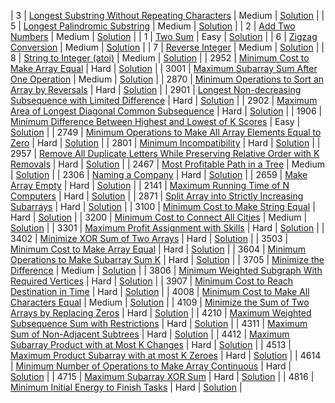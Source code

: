 
| 3 | [Longest Substring Without Repeating Characters](https://leetcode.com/problems/longest-substring-without-repeating-characters/) | Medium | [Solution](medium/3-longest-substring-without-repeating-characters.py) |
| 5 | [Longest Palindromic Substring](https://leetcode.com/problems/longest-palindromic-substring/) | Medium | [Solution](medium/5-longest-palindromic-substring.py) |
| 2 | [Add Two Numbers](https://leetcode.com/problems/add-two-numbers/) | Medium | [Solution](medium/2-add-two-numbers.py) |
| 1 | [Two Sum](https://leetcode.com/problems/two-sum/) | Easy | [Solution](easy/1-two-sum.py) |
| 6 | [Zigzag Conversion](https://leetcode.com/problems/zigzag-conversion/) | Medium | [Solution](medium\6-zigzag-conversion.py) |
| 7 | [Reverse Integer](https://leetcode.com/problems/reverse-integer/) | Medium | [Solution](medium\7-reverse-integer.py) |
| 8 | [String to Integer (atoi)](https://leetcode.com/problems/string-to-integer-atoi/) | Medium | [Solution](medium\8-string-to-integer-atoi.py) |
| 2952 | [Minimum Cost to Make Array Equal](https://leetcode.com/problems/kth-smallest-number-in-multiplication-table/) | Hard | [Solution](hard/2952-minimum-cost-to-make-array-equal.py) |
| 3001 | [Maximum Subarray Sum After One Operation](https://leetcode.com/problem-placeholder/) | Medium | [Solution](medium/3001-maximum-subarray-sum-after-one-operation.py) |
| 2870 | [Minimum Operations to Sort an Array by Reversals](https://leetcode.com/problems/minimum-operations-to-sort-an-array-by-reversals/) | Hard | [Solution](hard/2870-minimum-operations-to-sort-an-array-by-reversals.py) |
| 2901 | [Longest Non-decreasing Subsequence with Limited Difference](https://leetcode.com/problems/longest-increasing-subsequence/) | Hard | [Solution](hard/2901-longest-non-decreasing-subsequence-with-limited-difference.py) |
| 2902 | [Maximum Area of Longest Diagonal Common Subsequence](https://leetcode.com/problems/longest-common-subsequence/) | Hard | [Solution](hard/2902-maximum-area-of-longest-diagonal-common-subsequence.py) |
| 1906 | [Minimum Difference Between Highest and Lowest of K Scores](https://leetcode.com/problems/minimum-difference-between-highest-and-lowest-of-k-scores/) | Easy | [Solution](easy/1906-minimum-difference-between-highest-and-lowest-of-k-scores.py) |
| 2749 | [Minimum Operations to Make All Array Elements Equal to Zero](https://leetcode.com/problems/minimum-operations-to-make-all-array-elements-equal-to-zero/) | Hard | [Solution](hard/2749-minimum-operations-to-make-all-array-elements-equal-to-zero.py) |
| 2801 | [Minimum Incompatibility](https://leetcode.com/problems/minimum-incompatibility/) | Hard | [Solution](hard/2801-minimum-incompatibility.py) |
| 2957 | [Remove All Duplicate Letters While Preserving Relative Order with K Removals](https://leetcode.com/problems/remove-duplicate-letters/) | Hard | [Solution](hard/2957-remove-all-duplicate-letters-while-preserving-relative-order-with-k-removals.py) |
| 2467 | [Most Profitable Path in a Tree](https://leetcode.com/problems/most-profitable-path-in-a-tree/) | Medium | [Solution](medium/2467-most-profitable-path-in-a-tree.py) |
| 2306 | [Naming a Company](https://leetcode.com/problems/naming-a-company/) | Hard | [Solution](hard/2306-naming-a-company.py) |
| 2659 | [Make Array Empty](https://leetcode.com/) | Hard | [Solution](hard/2659-make-array-empty.py) |
| 2141 | [Maximum Running Time of N Computers](https://leetcode.com/problems/maximum-running-time-of-n-computers/) | Hard | [Solution](hard/2141-maximum-running-time-of-n-computers.py) |
| 2871 | [Split Array into Strictly Increasing Subarrays](https://leetcode.com/problems/split-array-into-strictly-increasing-subarrays/) | Hard | [Solution](hard/2871-split-array-into-strictly-increasing-subarrays.py) |
| 3100 | [Minimum Cost to Make String Equal](https://leetcode.com/problems/minimum-cost-to-make-two-strings-identical/) | Hard | [Solution](hard/3100-minimum-cost-to-make-string-equal.py) |
| 3200 | [Minimum Cost to Connect All Cities](https://example.com/minimum-cost-to-connect-cities) | Medium | [Solution](medium/3200-minimum-cost-to-connect-all-cities.py) |
| 3301 | [Maximum Profit Assignment with Skills](https://leetcode.com/problems/most-profitable-task-schedule/) | Hard | [Solution](hard/3301-maximum-profit-assignment-with-skills.py) |
| 3402 | [Minimize XOR Sum of Two Arrays](https://leetcode.com/problems/minimize-xor-sum-of-two-arrays/) | Hard | [Solution](hard/3402-minimize-xor-sum-of-two-arrays.py) |
| 3503 | [Minimum Cost to Make Array Equal](https://leetcode.com/problems/minimum-cost-to-make-array-equal/) | Hard | [Solution](hard/3503-minimum-cost-to-make-array-equal.py) |
| 3604 | [Minimum Operations to Make Subarray Sum K](https://leetcode.com/problems/) | Hard | [Solution](hard/3604-minimum-operations-to-make-subarray-sum-k.py) |
| 3705 | [Minimize the Difference](https://leetcode.com/) | Medium | [Solution](medium/3705-minimize-the-difference.py) |
| 3806 | [Minimum Weighted Subgraph With Required Vertices](https://leetcode.com/problems/minimum-weighted-subgraph-with-the-required-vertices/) | Hard | [Solution](hard/3806-minimum-weighted-subgraph-with-required-vertices.py) |
| 3907 | [Minimum Cost to Reach Destination in Time](https://leetcode.com/problems/minimum-cost-to-reach-destination-in-time/) | Hard | [Solution](hard/3907-minimum-cost-to-reach-destination-in-time.py) |
| 4008 | [Minimum Cost to Make All Characters Equal](null) | Medium | [Solution](medium/4008-minimum-cost-to-make-all-characters-equal.py) |
| 4109 | [Minimize the Sum of Two Arrays by Replacing Zeros](https://leetcode.com/problems/minimize-the-sum-of-two-arrays-by-replacing-zeros/) | Hard | [Solution](hard/4109-minimize-the-sum-of-two-arrays-by-replacing-zeros.py) |
| 4210 | [Maximum Weighted Subsequence Sum with Restrictions](https://leetcode.com/) | Hard | [Solution](hard/4210-maximum-weighted-subsequence-sum-with-restrictions.py) |
| 4311 | [Maximum Sum of Non-Adjacent Subtrees](https://leetcode.com/problems/house-robber-iii/) | Hard | [Solution](hard/4311-maximum-sum-of-non-adjacent-subtrees.py) |
| 4412 | [Maximum Subarray Product with at Most K Changes](https://leetcode.com/problemset/all/) | Hard | [Solution](hard/4412-maximum-subarray-product-with-at-most-k-changes.py) |
| 4513 | [Maximum Product Subarray with at most K Zeroes](https://example.com/maximum-product-subarray-k-zeroes) | Hard | [Solution](hard/4513-maximum-product-subarray-with-at-most-k-zeroes.py) |
| 4614 | [Minimum Number of Operations to Make Array Continuous](https://leetcode.com/problems/minimum-number-of-operations-to-make-array-continuous/) | Hard | [Solution](hard/4614-minimum-number-of-operations-to-make-array-continuous.py) |
| 4715 | [Maximum Subarray XOR Sum](https://leetcode.com/problems/maximum-xor-of-two-numbers-in-an-array/) | Hard | [Solution](hard/4715-maximum-subarray-xor-sum.py) |
| 4816 | [Minimum Initial Energy to Finish Tasks](https://leetcode.com/problems/minimum-initial-energy-to-finish-tasks/) | Hard | [Solution](hard/4816-minimum-initial-energy-to-finish-tasks.py) |
